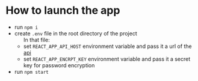 <h1>How to launch the app</h1>
<ul>
  <li>run <code>npm i</code></li>
  <li>
     create <code>.env</code> file in the root directory of the project
    <ul>
      In that file:
      <li>set <code>REACT_APP_API_HOST</code> environment variable and pass it a url of the <a href='https://github.com/EugZ/password-saver-api'>api</a></li>
      <li>set <code>REACT_APP_ENCRPT_KEY</code> environment variable and pass it a secret key for password encryption</li>
    </ul>
  <li>run <code>npm start</code></li>
</ul>
